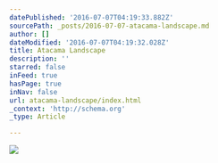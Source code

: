 ```yaml
---
datePublished: '2016-07-07T04:19:33.882Z'
sourcePath: _posts/2016-07-07-atacama-landscape.md
author: []
dateModified: '2016-07-07T04:19:32.028Z'
title: Atacama Landscape
description: ''
starred: false
inFeed: true
hasPage: true
inNav: false
url: atacama-landscape/index.html
_context: 'http://schema.org'
_type: Article

---
```

![](https://the-grid-user-content.s3-us-west-2.amazonaws.com/6665c22f-c111-4de1-950f-6ab286227a07.jpg)